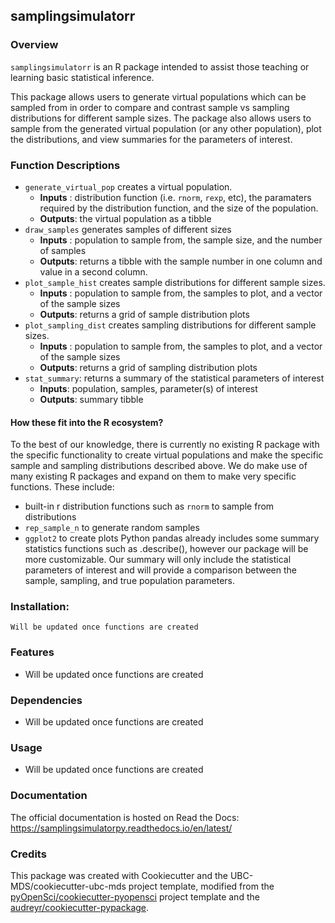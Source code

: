 ## samplingsimulatorr

### Overview

`samplingsimulatorr` is an R package intended to assist those teaching or learning basic statistical inference.

This package allows users to generate virtual populations which can be sampled from in order to compare and contrast sample vs sampling distributions for different sample sizes.  The package also allows users to sample from the generated virtual population (or any other population), plot the distributions, and view summaries for the parameters of interest.


### Function Descriptions

- `generate_virtual_pop` creates a virtual population.
    - **Inputs** : distribution function (i.e. `rnorm`, `rexp`, etc), the paramaters required by the distribution function, and the size of the population.
    - **Outputs**: the virtual population as a tibble
- `draw_samples` generates samples of different sizes
    - **Inputs** : population to sample from, the sample size, and the number of samples
    - **Outputs**: returns a tibble with the sample number in one column and value in a second column.
- `plot_sample_hist` creates sample distributions for different sample sizes.
    - **Inputs** : population to sample from, the samples to plot, and a vector of the sample sizes
    - **Outputs**: returns a grid of sample distribution plots
- `plot_sampling_dist` creates sampling distributions for different sample sizes.
    - **Inputs** : population to sample from, the samples to plot, and a vector of the sample sizes
    - **Outputs**: returns a grid of sampling distribution plots
- `stat_summary`: returns a summary of the statistical parameters of interest
    - **Inputs**: population, samples, parameter(s) of interest
    - **Outputs**: summary tibble


#### How these fit into the R ecosystem?

To the best of our knowledge, there is currently no existing R package with the specific functionality to create virtual populations and make the specific sample and sampling distributions described above. We do make use of many existing R packages and expand on them to make very specific functions. These include:
 - built-in r distribution functions such as `rnorm` to sample from distributions
 - `rep_sample_n` to generate random samples
 - `ggplot2` to create plots
Python pandas already includes some summary statistics functions such as .describe(), however our package will be more customizable. Our summary will only include the statistical parameters of interest and will provide a comparison between the sample, sampling, and true population parameters.

### Installation:

```
Will be updated once functions are created
```

### Features
- Will be updated once functions are created

### Dependencies

- Will be updated once functions are created

### Usage

- Will be updated once functions are created

### Documentation
The official documentation is hosted on Read the Docs: <https://samplingsimulatorpy.readthedocs.io/en/latest/>

### Credits
This package was created with Cookiecutter and the UBC-MDS/cookiecutter-ubc-mds project template, modified from the [pyOpenSci/cookiecutter-pyopensci](https://github.com/pyOpenSci/cookiecutter-pyopensci) project template and the [audreyr/cookiecutter-pypackage](https://github.com/audreyr/cookiecutter-pypackage).
